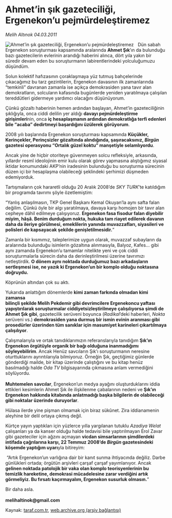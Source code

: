 # Ahmet’in şık gazeteciliği, Ergenekon’u pejmürdeleştiremez

*Melih Altınok 04.03.2011*

<div class="yazi"><img align="left" alt="Ahmet’in şık gazeteciliği, Ergenekon’u pejmürdeleştiremez" border="0" src="http://www.taraf.com.tr/fotoraflar/makaleler/ahmet-in-sik-gazeteciligi-ergenekon-u_7985_orijinal.jpg" style="border-right-width:10px; border-color:#FFFFFF"/><p>Dün sabah Ergenekon soruşturması kapsamında aralarında <b>Ahmet Şık</b>’ın da bulunduğu bazı gazetecilerin evlerinin arandığı haberini alınca, dört yıla yakın bir süredir devam eden bu soruşturmanın labirentlerindeki yolculuğumuzu düşündüm.</p>
<p>Solun kolektif hafızasının çoraklaşmaya yüz tutmuş bahçelerinde çıkacağımız bu tarz gezintilerin, Ergenekon davasının ilk zamanlarında “temkinli” davranan zamanla ise açıkça demokrasiden yana tavır alan demokratların, solcuların kafasında bugünlerde yeniden yaratılmaya çalışılan tereddütleri gidermeye yardımcı olacağını düşünüyorum.</p>
<p>Çünkü gözaltı haberinin hemen ardından başlayan, Ahmet’in gazeteciliğinin şıklığıyla, onca ciddi delilin yer aldığı <b>davayı pejmürdeleştirme girişimleri</b>nin, onca <b>iç hesaplaşmanın ardından demokratlığa terfi edenleri bile “acaba” dedirtmeyi başardığını üzülerek görüyorum</b>. </p>
<p>2008 yılı başlarında Ergenekon soruşturması kapsamında <b>Küçükler, Kerinçekler, Perinçsizler gözaltında alındığında, şaşıracaksınız, <i>Birgün</i> gazetesi operasyonu “Ortalık güzel koktu” manşetiyle selamlıyordu</b>.</p>
<p>Ancak yine de hiçbir otoriteye güvenmeyen solcu refleksiyle, arkasında, yıllardır resmî ideolojinin emir kulu olarak görev yapmasına alıştığımız siyasal iktidar konumundaki AKP’nin iradesinin bulunduğu bu soruşturma sürecinin düzen içi bir hesaplaşma olabileceği şeklindeki şerhimizi düşmeden edemiyorduk. </p>
<p>Tartışmaların çok hararetli olduğu 20 Aralık 2008’de <i>SKY TURK</i>’te katıldığım bir programda tavrımı şöyle özetlemiştim: </p>
<p>“Yanlış anlaşılmasın, TKP Genel Başkanı Kemal Okuyan’la aynı safta falan değilim. Çünkü öyle bir algı yaratılmaya, davaya karşı homojen bir tavır alan cepheye dâhil edilmeye çalışıyoruz. <b>Ergenekon fasa fisodur falan diyebilir miyim, hâşâ. Benim durduğum nokta, hukuka tam riayet edilerek davanın daha da ileriye görülmesi, emeklilerin yanında muvazzafları, siyasileri ve polisleri de kapsayacak şekilde genişletilmesidir.</b>” </p>
<p>Zamanla bir kısmımız, taleplerimize uygun olarak, muvazzaf subayların da aralarında bulunduğu isimlerin gözaltına alınmasıyla, Balyoz, Kafes... gibi aynı zamanda Ergenekon’u tamamlar nitelikte yeni ve çok ciddi soruşturmalarla sürecin daha da derinleştirilmesi üzerine tavrımızı netleştirdik. <b>O dönem aynı noktada durduğumuz bazı arkadaşların sertleşmesi ise, ne yazık ki Ergenekon’un bir komplo olduğu noktasına doğruydu.</b></p>
<p>Köprünün altından çok su aktı.</p>
<p>Yukarıda anlattığım dönemlerde <b>kimi zaman farkında olmadan kimi zamansa <br/>bilinçli şekilde Melih Pekdemir gibi devrimcilere Ergenekoncu yaftası yapıştırılarak soruşturmalar ciddiyetsizleştirilmeye çalışılıyorsa</b> <b>şimdi de</b> <b>Ahmet Şık gibi</b>, gazetecilik serüveni boyunca (<i>Radikal</i>’deki haberleri, <i>Nokta</i> serüveni vs.) <b>demokrasiden yana durmuş bir ismin evinin aranması gibi prosedürler üzerinden tüm sanıklar için masumiyet karineleri çıkartılmaya çalışılıyor</b>.</p>
<p>Çalışmalarıyla ve ortak tanıdıklarımızın referanslarıyla tanıdığım <b>Şık’ın Ergenekon örgütüyle organik bir bağı olduğuna inanmadığımı söyleyebilirim</b>. Ancak Henüz savcıların Şık’ı soruşturmanın neresine oturttuklarını ayrıntılarıyla bilmiyoruz. Örneğin Şık, geçtiğimiz günlerde gönderdiği mailde, bir kitap üzerinde çalıştığını ve bu kitap henüz basılmadığı halde <i>Oda TV</i> bilgisayarında çıkmasına anlam vermediğini söylüyordu. <br/><br/><b>Muhtemelen savcılar</b>, Ergenekon’un medya ayağını oluşturduklarını iddia ettikleri kesimlerin Ahmet Şık ile ilişkilenme çabalarının nedeni ve <b>Şık’ın Ergenekon hakkında kitabında anlatmadığı başka bilgilerin de olabileceği gibi noktalar üzerinde duruyorlar</b>.</p>
<p>Hülasa ilerde yine pişman olmamak için biraz sükûnet. Zira iddianamenin aleyhine bir delil ortaya çıkmış değil.</p>
<p>Kürtçe yayın yaptıkları için yüzlerce yılla yargılanan tutuklu <i>Azadiya Welat</i> çalışanları ya da kanser olduğu halde tedavisi bile yaptırılmayan Erol Zavar gibi gazeteciler için ağzını açmayan <b>vicdan simsarlarının şimdilerdeki intifada çağrılarına karşı, 22 Temmuz 2008’de <i>Birgün</i> gazetesindeki köşemde yaptığım uyarı</b>yla bitireyim: </p>
<p> “Artık Ergenekon’un varlığına dair bir kanıt sunma ihtiyacında değiliz. Darbe günlükleri ortada; örgütün arşivleri çarşaf çarşaf yayımlanıyor. Ancak <b>gelinen noktada patolojik bir vaka olan komplo teorisyenlerinin bu temizlik hareketine, demokrasi mücadelesine zarar verdiğini artık görmeliyiz. Bu fırsatı kaçırmayalım, Ergenekon susurluk olmasın.</b>”</p>
<p>Bir daha asla.<br/><br/><b>melihaltinok@gmail.com</b></p>
</div>

Kaynak: [taraf.com.tr](http://www.taraf.com.tr/melih-altinok/makale-ahmet-in-sik-gazeteciligi-ergenekon-u.htm), [web.archive.org (arşiv bağlantısı)](http://web.archive.org/web/20131114051055/http://www.taraf.com.tr/melih-altinok/makale-ahmet-in-sik-gazeteciligi-ergenekon-u.htm)
